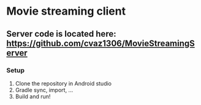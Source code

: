 # Movie streaming client
## Server code is located here: https://github.com/cvaz1306/MovieStreamingServer
### Setup
1. Clone the repository in Android studio
2. Gradle sync, import, ...
3. Build and run!
